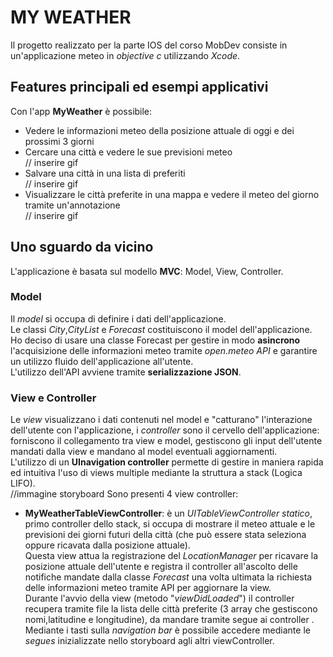 # MY WEATHER
Il progetto realizzato per la parte IOS del corso MobDev consiste in un'applicazione meteo in *objective c* utilizzando *Xcode*.
## Features principali ed esempi applicativi
Con l'app **MyWeather** è possibile:

 - Vedere le informazioni meteo della posizione attuale di oggi e dei prossimi 3 giorni <br />
 - Cercare una città e vedere le sue previsioni meteo <br />
  // inserire gif
 - Salvare una città in una lista di preferiti <br />
 // inserire gif
 - Visualizzare le città preferite in una mappa e vedere il meteo del giorno tramite un'annotazione <br />
 // inserire gif

## Uno sguardo da vicino
L'applicazione è basata sul modello **MVC**: Model, View, Controller.
### Model
Il *model* si occupa di definire i dati dell'applicazione. <br />
Le classi *City*,*CityList* e *Forecast* costituiscono il model dell'applicazione. Ho deciso di usare una classe Forecast per gestire in modo **asincrono** l'acquisizione delle informazioni meteo tramite *open.meteo API* e garantire un utilizzo fluido dell'applicazione all'utente. <br />
L'utilizzo dell'API avviene tramite **serializzazione JSON**. 
### View e Controller
Le *view* visualizzano i dati contenuti nel model e "catturano" l'interazione dell'utente con l'applicazione, i *controller* sono il cervello dell'applicazione: forniscono il collegamento tra view e model, gestiscono gli input dell'utente mandati dalla view e mandano al model eventuali aggiornamenti. <br />
L'utilizzo di un **UInavigation controller** permette di gestire in maniera rapida ed intuitiva l'uso di views multiple mediante la struttura a stack (Logica LIFO). <br />
//immagine storyboard
Sono presenti 4 view controller:
 -  **MyWeatherTableViewController**: è un *UITableViewController statico*, primo controller dello stack, si occupa di mostrare il meteo attuale e le previsioni dei giorni futuri della città (che può essere stata seleziona oppure ricavata dalla posizione attuale).<br />
Questa view attua la registrazione del *LocationManager* per ricavare la posizione attuale dell'utente e registra il controller all'ascolto delle notifiche mandate dalla classe *Forecast* una volta ultimata la richiesta delle informazioni meteo tramite API per aggiornare la view.<br />
Durante l'avvio della view (metodo "*viewDidLoaded*") il controller recupera tramite file la lista delle città preferite (3 array che gestiscono nomi,latitudine e longitudine), da mandare tramite segue ai controller .<br />
Mediante i tasti sulla *navigation bar* è possibile accedere mediante le *segues* inizializzate nello storyboard agli altri viewController.
